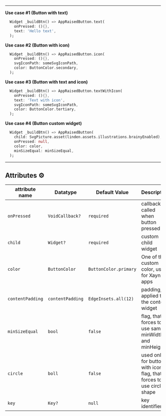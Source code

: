 ----------

**Use case #1 (Button with text)**

```dart
  Widget _buildBtn() => AppRaisedButton.text(
    onPressed: (){},
    text: 'Hello text',
  );
```

**Use case #2 (Button with icon)**

```dart
  Widget _buildBtn() => AppRaisedButton.icon(
    onPressed: (){},
    svgIconPath: someSvgIconPath,
    color: ButtonColor.secondary,
  );
```

**Use case #3 (Button with text and icon)**

```dart
  Widget _buildBtn() => AppRaisedButton.textWithIcon(
    onPressed: (){},
    text: 'Text with icon',
    svgIconPath: someSvgIconPath,
    color: ButtonColor.tertiary,
  );
```

**Use case #4 (Button custom widget)**

```dart
  Widget _buildBtn() => AppRaisedButton(
    child: SvgPicture.asset(linden.assets.illustrations.brainyEnabled),
    onPressed: null,
    color: color,
    minSizeEqual: minSizeEqual,
  );
```

----------

## Attributes :gear:

| attribute name  | Datatype            | Default Value         | Description   | 
| --              | --                  | --                    | --    | 
| `onPressed`     | `VoidCallback?`     | `required`            | callback, called when button pressed  |
| `child`         | `Widget?`           | `required`            | custom child widget   |
| `color`         | `ButtonColor`       | `ButtonColor.primary` | One of the custom color, used for Xayn apps   |
| `contentPadding`| `contentPadding`    | `EdgeInsets.all(12)`  | padding, applied to the content widget|
| `minSizeEqual`  | `bool`              | `false`               | flag, that forces to use same minWidth and minHeight  |
| `circle`        | `boll`              | `false`               | used only for button with icon. flag, that forces to use circle shape  |
| `key`           | `Key?`              | `null`                | key identifier    |